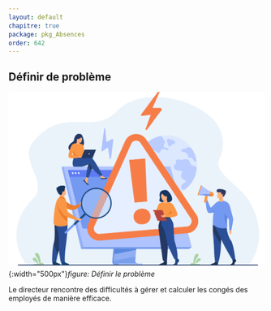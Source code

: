 ```yaml
---
layout: default
chapitre: true
package: pkg_Absences
order: 642
---
```


## Définir de problème 

![Définir le problème](../images/problem.jpg){:width="500px"}*figure: Définir le problème*

<!-- note -->

Le directeur rencontre des difficultés à gérer et calculer les congés des employés de manière efficace. 

<!-- new slide -->
